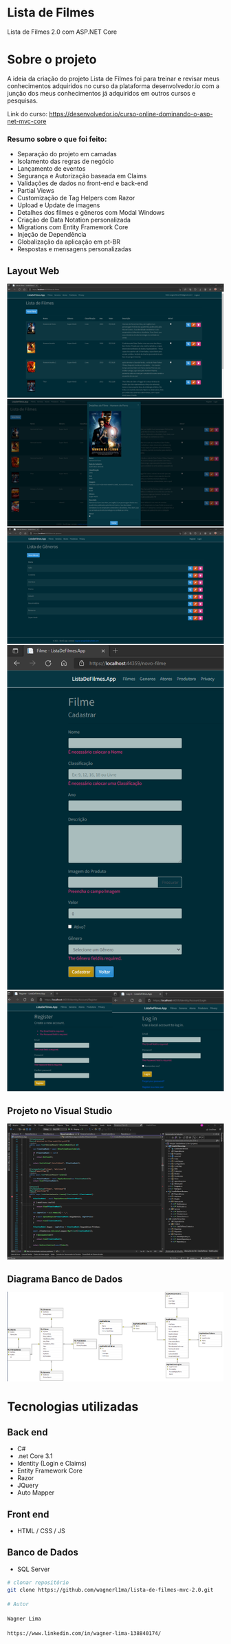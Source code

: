 # Lista de Filmes
Lista de Filmes 2.0 com ASP.NET Core

# Sobre o projeto

A ideia da criação do projeto Lista de Filmes foi para treinar e revisar meus conhecimentos adquiridos no curso da 
plataforma desenvolvedor.io com a junção dos meus conhecimentos já adquiridos em outros cursos e pesquisas.

Link do curso: https://desenvolvedor.io/curso-online-dominando-o-asp-net-mvc-core

### Resumo sobre o que foi feito:

- Separação do projeto em camadas
- Isolamento das regras de negócio
- Lançamento de eventos
- Segurança e Autorização baseada em Claims
- Validações de dados no front-end e back-end
- Partial Views
- Customização de Tag Helpers com Razor
- Upload e Update de imagens
- Detalhes dos filmes e gêneros com Modal Windows
- Criação de Data Notation personalizada
- Migrations com Entity Framework Core
- Injeção de Dependência
- Globalização da aplicação em pt-BR
- Respostas e mensagens personalizadas

## Layout Web
![Img 1](https://github.com/wagnerl1ma/ListaDeFilmes_MVC-2.0/blob/master/docs/imagens/lista_fillmes_img1.png)
![Img 2](https://github.com/wagnerl1ma/ListaDeFilmes_MVC-2.0/blob/master/docs/imagens/lista_fillmes_img2.png)
![Img 3](https://github.com/wagnerl1ma/ListaDeFilmes_MVC-2.0/blob/master/docs/imagens/lista_fillmes_img3.png)
![Img 4](https://github.com/wagnerl1ma/ListaDeFilmes_MVC-2.0/blob/master/docs/imagens/lista_fillmes_img4.png)
![Img 5](https://github.com/wagnerl1ma/ListaDeFilmes_MVC-2.0/blob/master/docs/imagens/lista_fillmes_login1e2_img7.png)

## Projeto no Visual Studio
![Img 4](https://github.com/wagnerl1ma/ListaDeFilmes_MVC-2.0/blob/master/docs/imagens/lista_fillmes_img8.png)

## Diagrama Banco de Dados
![Diagrama](https://github.com/wagnerl1ma/API_ListaDeFilmes/blob/master/docs/imagens/api_filmes_img2_diagrama.png)

# Tecnologias utilizadas
## Back end
- C#
- .net Core 3.1
- Identity (Login e Claims)
- Entity Framework Core
- Razor
- JQuery
- Auto Mapper
## Front end
- HTML / CSS / JS
## Banco de Dados
- SQL Server

```bash
# clonar repositório
git clone https://github.com/wagnerl1ma/lista-de-filmes-mvc-2.0.git

# Autor

Wagner Lima

https://www.linkedin.com/in/wagner-lima-138840174/

